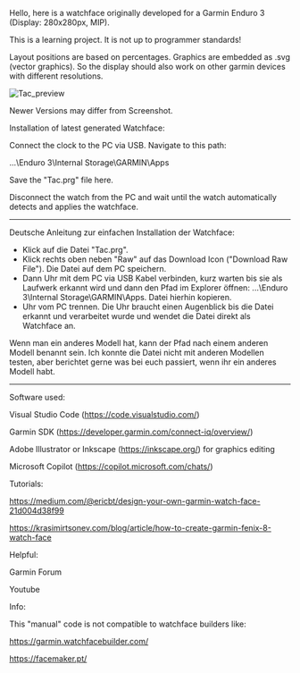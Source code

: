 Hello, here is a watchface originally developed for a Garmin Enduro 3 (Display: 280x280px, MIP).

This is a learning project. It is not up to programmer standards!

Layout positions are based on percentages. Graphics are embedded as .svg (vector graphics). 
So the display should also work on other garmin devices with different resolutions.

![Tac_preview](https://github.com/user-attachments/assets/27d953a2-85c1-4aee-87ba-af0ec6cae8e4)

Newer Versions may differ from Screenshot.


Installation of latest generated Watchface:

Connect the clock to the PC via USB. Navigate to this path: 

...\Enduro 3\Internal Storage\GARMIN\Apps

Save the "Tac.prg" file here.

Disconnect the watch from the PC and wait until the watch automatically detects and applies the watchface.

--------------------------------

Deutsche Anleitung zur einfachen Installation der Watchface:

- Klick auf die Datei "Tac.prg".
- Klick rechts oben neben "Raw" auf das Download Icon ("Download Raw File"). Die Datei auf dem PC speichern. 
- Dann Uhr mit dem PC via USB Kabel verbinden, kurz warten bis sie als Laufwerk erkannt wird und dann den Pfad im Explorer öffnen: ...\Enduro 3\Internal Storage\GARMIN\Apps. Datei hierhin kopieren. 
- Uhr vom PC trennen. Die Uhr braucht einen Augenblick bis die Datei erkannt und verarbeitet wurde und wendet die Datei direkt als Watchface an.

Wenn man ein anderes Modell hat, kann der Pfad nach einem anderen Modell benannt sein. Ich konnte die Datei nicht mit anderen Modellen testen, aber berichtet gerne was bei euch passiert, wenn ihr ein anderes Modell habt.

--------------------------------

Software used:

Visual Studio Code (https://code.visualstudio.com/)

Garmin SDK (https://developer.garmin.com/connect-iq/overview/)

Adobe Illustrator or Inkscape (https://inkscape.org/) for graphics editing

Microsoft Copilot (https://copilot.microsoft.com/chats/)


Tutorials:

https://medium.com/@ericbt/design-your-own-garmin-watch-face-21d004d38f99

https://krasimirtsonev.com/blog/article/how-to-create-garmin-fenix-8-watch-face


Helpful:

Garmin Forum

Youtube


Info:

This "manual" code is not compatible to watchface builders like:

https://garmin.watchfacebuilder.com/

https://facemaker.pt/
